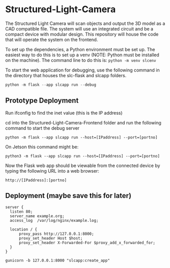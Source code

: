 # Structured-Light-Camera
The Structured Light Camera will scan objects and output the 3D model as a CAD compatible file. The system will use an integrated circuit and be a compact device with modular design. This repository will house the code that will operate the system on the frontend.

To set up the dependencies, a Python environment must be set up. The easiest way to do this is to set up a venv (NOTE: Python must be installed on the machine). The command line to do this is:
```python -m venv slcenv```


To start the web application for debugging, use the following command in the directory that houses the slc-flask and slcapp folders.
```powershell
python -m flask --app slcapp run --debug
```

## Prototype Deployment
Run ifconfig to find the inet value (this is the IP address)

cd into the Structured-Light-Camera-Frontend folder and run the following command to start the debug server

```
python -m flask --app slcapp run --host=[IPaddress] --port=[portno]
```
  
On Jetson this command might be:
```
python3 -m flask --app slcapp run --host=[IPaddress] --port=[portno]
```

Now the Flask web app should be viewable from the connected device by typing the following URL into a web browser:
```
http://[IPaddress]:[portno]
```

## Deployment (maybe save this for later)
```
server {
  listen 80;
  server_name example.org;
  access_log  /var/log/nginx/example.log;

  location / {
      proxy_pass http://127.0.0.1:8000;
      proxy_set_header Host $host;
      proxy_set_header X-Forwarded-For $proxy_add_x_forwarded_for;
  }
}
```

```
gunicorn -b 127.0.0.1:8000 "slcapp:create_app"
```

